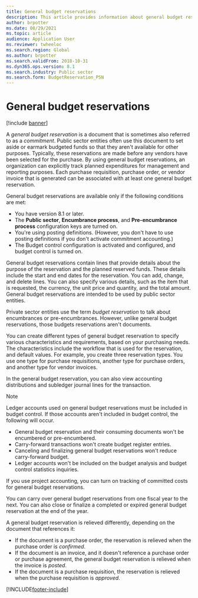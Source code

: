 ```yaml
---
title: General budget reservations
description: This article provides information about general budget reservations for Public sector.
author: brpotter
ms.date: 08/29/2021
ms.topic: article
audience: Application User
ms.reviewer: twheeloc
ms.search.region: Global
ms.author: brpotter
ms.search.validFrom: 2018-10-31
ms.dyn365.ops.version: 8.1
ms.search.industry: Public sector
ms.search.form: BudgetReservation_PSN
---
```


# General budget reservations

[!include [banner](../includes/banner.md)]

A *general budget reservation* is a document that is sometimes also referred to as a *commitment*. Public sector entities often use this document to set aside or earmark budgeted funds so that they aren't available for other purposes. Typically, these reservations are made before any vendors have been selected for the purchase. By using general budget reservations, an organization can explicitly track planned expenditures for management and reporting purposes. Each purchase requisition, purchase order, or vendor invoice that is generated can be associated with at least one general budget reservation.

General budget reservations are available only if the following conditions are met:

- You have version 8.1 or later.
- The **Public sector**, **Encumbrance process**, and **Pre-encumbrance process** configuration keys are turned on.
- You're using posting definitions. (However, you don't have to use posting definitions if you don't activate commitment accounting.)
- The Budget control configuration is activated and configured, and budget control is turned on.

General budget reservations contain lines that provide details about the purpose of the reservation and the planned reserved funds. These details include the start and end dates for the reservation. You can add, change, and delete lines. You can also specify various details, such as the item that is requested, the currency, the unit price and quantity, and the total amount. General budget reservations are intended to be used by public sector entities.

Private sector entities use the term *budget reservation* to talk about encumbrances or pre-encumbrances. However, unlike general budget reservations, those budgets reservations aren't documents.

You can create different types of general budget reservation to specify various characteristics and requirements, based on your purchasing needs. The characteristics include the workflow that is used for the reservation, and default values. For example, you create three reservation types. You use one type for purchase requisitions, another type for purchase orders, and another type for vendor invoices.

In the general budget reservation, you can also view accounting distributions and subledger journal lines for the transaction.

> [!NOTE]
> Ledger accounts used on general budget reservations must be included in budget control. If those accounts aren't included in budget control, the following will occur. 
>- General budget reservation and their consuming documents won't be encumbered or pre-encumbered. 
>- Carry-forward transactions won't create budget register entries. 
>- Canceling and finalizing general budget reservations won't reduce carry-forward budget.
>- Ledger accounts won't be included on the budget analysis and budget control statistics inquiries.

If you use project accounting, you can turn on tracking of committed costs for general budget reservations.

You can carry over general budget reservations from one fiscal year to the next. You can also close or finalize a completed or expired general budget reservation at the end of the year.

A general budget reservation is relieved differently, depending on the document that references it:

- If the document is a purchase order, the reservation is relieved when the purchase order is *confirmed*.
- If the document is an invoice, and it doesn't reference a purchase order or purchase agreement, the general budget reservation is relieved when the invoice is *posted*.
- If the document is a purchase requisition, the reservation is relieved when the purchase requisition is *approved*.


[!INCLUDE[footer-include](../../includes/footer-banner.md)]
